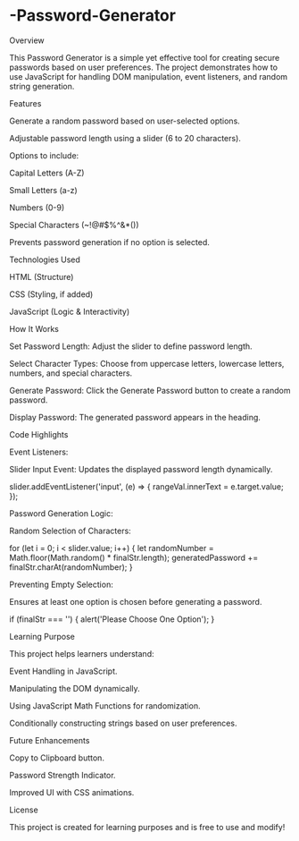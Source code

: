 # -Password-Generator
Overview

This Password Generator is a simple yet effective tool for creating secure passwords based on user preferences. The project demonstrates how to use JavaScript for handling DOM manipulation, event listeners, and random string generation.

Features

Generate a random password based on user-selected options.

Adjustable password length using a slider (6 to 20 characters).

Options to include:

Capital Letters (A-Z)

Small Letters (a-z)

Numbers (0-9)

Special Characters (~!@#$%^&*())

Prevents password generation if no option is selected.

Technologies Used

HTML (Structure)

CSS (Styling, if added)

JavaScript (Logic & Interactivity)

How It Works

Set Password Length: Adjust the slider to define password length.

Select Character Types: Choose from uppercase letters, lowercase letters, numbers, and special characters.

Generate Password: Click the Generate Password button to create a random password.

Display Password: The generated password appears in the heading.

Code Highlights

Event Listeners:

Slider Input Event: Updates the displayed password length dynamically.

slider.addEventListener('input', (e) => {
    rangeVal.innerText = e.target.value;
});

Password Generation Logic:

Random Selection of Characters:

for (let i = 0; i < slider.value; i++) {
    let randomNumber = Math.floor(Math.random() * finalStr.length);
    generatedPassword += finalStr.charAt(randomNumber);
}

Preventing Empty Selection:

Ensures at least one option is chosen before generating a password.

if (finalStr === '') {
    alert('Please Choose One Option');
}

Learning Purpose

This project helps learners understand:

Event Handling in JavaScript.

Manipulating the DOM dynamically.

Using JavaScript Math Functions for randomization.

Conditionally constructing strings based on user preferences.

Future Enhancements

Copy to Clipboard button.

Password Strength Indicator.

Improved UI with CSS animations.

License

This project is created for learning purposes and is free to use and modify!
